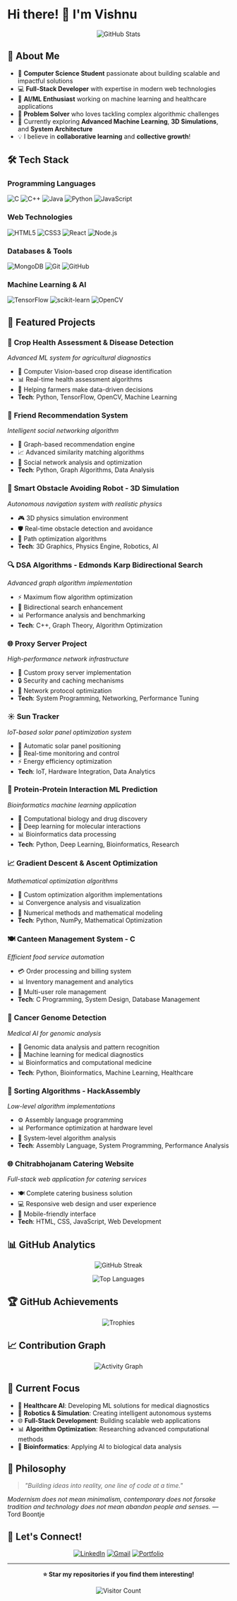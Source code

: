 # Hi there! 👋 I'm Vishnu

<div align="center">
  
![GitHub Stats](https://github-readme-stats.vercel.app/api?username=Vishnu868&show_icons=true&theme=radical&hide_border=true&bg_color=0D1117)

</div>

## 🚀 About Me

- 🔭 **Computer Science Student** passionate about building scalable and impactful solutions
- 💻 **Full-Stack Developer** with expertise in modern web technologies
- 🤖 **AI/ML Enthusiast** working on machine learning and healthcare applications  
- 🎯 **Problem Solver** who loves tackling complex algorithmic challenges
- 🌱 Currently exploring **Advanced Machine Learning**, **3D Simulations**, and **System Architecture**
- 💡 I believe in **collaborative learning** and **collective growth**!

## 🛠️ Tech Stack

### Programming Languages
![C](https://img.shields.io/badge/C-00599C?style=for-the-badge&logo=c&logoColor=white)
![C++](https://img.shields.io/badge/C++-00599C?style=for-the-badge&logo=c%2B%2B&logoColor=white)
![Java](https://img.shields.io/badge/Java-ED8B00?style=for-the-badge&logo=java&logoColor=white)
![Python](https://img.shields.io/badge/Python-3776AB?style=for-the-badge&logo=python&logoColor=white)
![JavaScript](https://img.shields.io/badge/JavaScript-F7DF1E?style=for-the-badge&logo=javascript&logoColor=black)

### Web Technologies
![HTML5](https://img.shields.io/badge/HTML5-E34F26?style=for-the-badge&logo=html5&logoColor=white)
![CSS3](https://img.shields.io/badge/CSS3-1572B6?style=for-the-badge&logo=css3&logoColor=white)
![React](https://img.shields.io/badge/React-20232A?style=for-the-badge&logo=react&logoColor=61DAFB)
![Node.js](https://img.shields.io/badge/Node.js-43853D?style=for-the-badge&logo=node.js&logoColor=white)

### Databases & Tools
![MongoDB](https://img.shields.io/badge/MongoDB-4EA94B?style=for-the-badge&logo=mongodb&logoColor=white)
![Git](https://img.shields.io/badge/Git-F05032?style=for-the-badge&logo=git&logoColor=white)
![GitHub](https://img.shields.io/badge/GitHub-100000?style=for-the-badge&logo=github&logoColor=white)

### Machine Learning & AI
![TensorFlow](https://img.shields.io/badge/TensorFlow-FF6F00?style=for-the-badge&logo=tensorflow&logoColor=white)
![scikit-learn](https://img.shields.io/badge/scikit--learn-F7931E?style=for-the-badge&logo=scikit-learn&logoColor=white)
![OpenCV](https://img.shields.io/badge/OpenCV-27338e?style=for-the-badge&logo=OpenCV&logoColor=white)

## 🌟 Featured Projects

### 🏥 **Crop Health Assessment & Disease Detection**
*Advanced ML system for agricultural diagnostics*
- 🔬 Computer Vision-based crop disease identification
- 📊 Real-time health assessment algorithms  
- 🌾 Helping farmers make data-driven decisions
- **Tech**: Python, TensorFlow, OpenCV, Machine Learning

### 🤝 **Friend Recommendation System**
*Intelligent social networking algorithm*
- 🧠 Graph-based recommendation engine
- 📈 Advanced similarity matching algorithms
- 🔗 Social network analysis and optimization
- **Tech**: Python, Graph Algorithms, Data Analysis

### 🤖 **Smart Obstacle Avoiding Robot - 3D Simulation**
*Autonomous navigation system with realistic physics*
- 🎮 3D physics simulation environment
- 🛡️ Real-time obstacle detection and avoidance
- 🎯 Path optimization algorithms
- **Tech**: 3D Graphics, Physics Engine, Robotics, AI

### 🔍 **DSA Algorithms - Edmonds Karp Bidirectional Search**
*Advanced graph algorithm implementation*
- ⚡ Maximum flow algorithm optimization
- 🔄 Bidirectional search enhancement
- 📊 Performance analysis and benchmarking
- **Tech**: C++, Graph Theory, Algorithm Optimization

### 🌐 **Proxy Server Project**
*High-performance network infrastructure*
- 🚀 Custom proxy server implementation
- 🔒 Security and caching mechanisms
- 📡 Network protocol optimization
- **Tech**: System Programming, Networking, Performance Tuning

### ☀️ **Sun Tracker**
*IoT-based solar panel optimization system*
- 🔆 Automatic solar panel positioning
- 📱 Real-time monitoring and control
- ⚡ Energy efficiency optimization
- **Tech**: IoT, Hardware Integration, Data Analytics

### 🧬 **Protein-Protein Interaction ML Prediction**
*Bioinformatics machine learning application*
- 🔬 Computational biology and drug discovery
- 🧠 Deep learning for molecular interactions
- 📊 Bioinformatics data processing
- **Tech**: Python, Deep Learning, Bioinformatics, Research

### 📈 **Gradient Descent & Ascent Optimization**
*Mathematical optimization algorithms*
- 🎯 Custom optimization algorithm implementations
- 📊 Convergence analysis and visualization
- 🔢 Numerical methods and mathematical modeling
- **Tech**: Python, NumPy, Mathematical Optimization

### 🍽️ **Canteen Management System - C**
*Efficient food service automation*
- 💳 Order processing and billing system
- 📊 Inventory management and analytics
- 👥 Multi-user role management
- **Tech**: C Programming, System Design, Database Management

### 🧬 **Cancer Genome Detection**
*Medical AI for genomic analysis*
- 🔬 Genomic data analysis and pattern recognition
- 🏥 Machine learning for medical diagnostics
- 📊 Bioinformatics and computational medicine
- **Tech**: Python, Bioinformatics, Machine Learning, Healthcare

### 🔄 **Sorting Algorithms - HackAssembly**
*Low-level algorithm implementations*
- ⚙️ Assembly language programming
- 📊 Performance optimization at hardware level
- 🔧 System-level algorithm analysis
- **Tech**: Assembly Language, System Programming, Performance Analysis

### 🌐 **Chitrabhojanam Catering Website**
*Full-stack web application for catering services*
- 🍽️ Complete catering business solution
- 💻 Responsive web design and user experience
- 📱 Mobile-friendly interface
- **Tech**: HTML, CSS, JavaScript, Web Development

## 📊 GitHub Analytics

<div align="center">
  
![GitHub Streak](https://github-readme-streak-stats.herokuapp.com/?user=Vishnu868&theme=radical&hide_border=true&background=0D1117)

![Top Languages](https://github-readme-stats.vercel.app/api/top-langs/?username=Vishnu868&layout=compact&theme=radical&hide_border=true&bg_color=0D1117)

</div>

## 🏆 GitHub Achievements

<div align="center">
  
![Trophies](https://github-profile-trophy.vercel.app/?username=Vishnu868&theme=radical&no-bg=true&no-frame=true&row=1&column=7)

</div>

## 📈 Contribution Graph

<div align="center">
  
![Activity Graph](https://github-readme-activity-graph.vercel.app/graph?username=Vishnu868&bg_color=0D1117&color=e06c75&line=e06c75&point=61dafb&area=true&hide_border=true)

</div>

## 🎯 Current Focus

- 🔬 **Healthcare AI**: Developing ML solutions for medical diagnostics
- 🤖 **Robotics & Simulation**: Creating intelligent autonomous systems  
- 🌐 **Full-Stack Development**: Building scalable web applications
- 📊 **Algorithm Optimization**: Researching advanced computational methods
- 🧬 **Bioinformatics**: Applying AI to biological data analysis

## 💭 Philosophy

> *"Building ideas into reality, one line of code at a time."*

*Modernism does not mean minimalism, contemporary does not forsake tradition and technology does not mean abandon people and senses.* — Tord Boontje

## 🤝 Let's Connect!

<div align="center">
  
[![LinkedIn](https://img.shields.io/badge/LinkedIn-0077B5?style=for-the-badge&logo=linkedin&logoColor=white)](https://linkedin.com/in/yourprofile)
[![Gmail](https://img.shields.io/badge/Gmail-D14836?style=for-the-badge&logo=gmail&logoColor=white)](mailto:your.email@gmail.com)
[![Portfolio](https://img.shields.io/badge/Portfolio-FF5722?style=for-the-badge&logo=todoist&logoColor=white)](https://yourportfolio.com)

</div>

---

<div align="center">
  
**⭐ Star my repositories if you find them interesting!**

![Visitor Count](https://visitor-badge.laobi.icu/badge?page_id=Vishnu868.Vishnu868)

</div>
